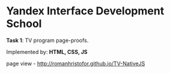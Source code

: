 Yandex Interface Development School
===

**Task 1**: TV program page-proofs.

Implemented by: **HTML, CSS, JS**

page view - http://romanhristofor.github.io/TV-NativeJS
